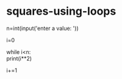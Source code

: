 # squares-using-loops
n=int(input('enter a value: ')) 

i=0 

while i<n:     
    print(i**2)     

i+=1
